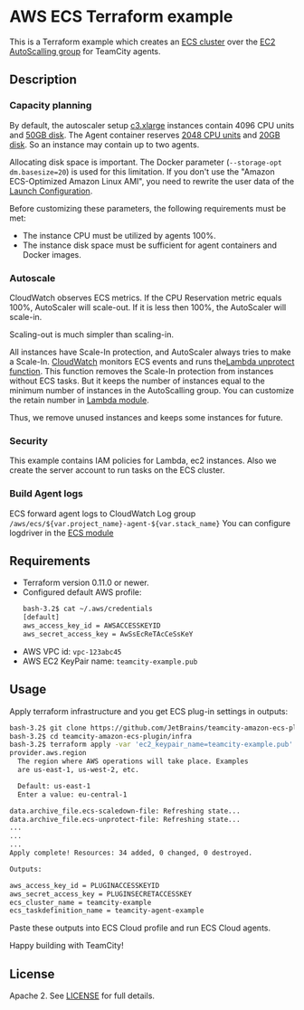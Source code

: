 # AWS ECS Terraform example

This is a Terraform example which creates an [ECS cluster](modules/ecs) over the [EC2 AutoScalling group](modules/ec2) for TeamCity agents.

## Description

### Capacity planning

By default, the autoscaler setup [c3.xlarge](variables.tf#L14) instances contain 4096 CPU units and [50GB disk](variables.tf#L23).
The Agent container reserves [2048 CPU units](variables.tf#L54) and [20GB disk](variables.tf#L64).
So an instance may contain up to two agents.

Allocating disk space is important. The Docker parameter (`--storage-opt dm.basesize=20`) is used for this limitation. If you don't use the "Amazon ECS-Optimized Amazon Linux AMI", you need to rewrite the user data of the [Launch Configuration](modules/ec2/main.tf#L21-L39).

Before customizing these parameters, the following requirements must be met:
* The instance CPU must be utilized by agents 100%.
* The instance disk space must be sufficient for agent containers and Docker images.

### Autoscale

CloudWatch observes ECS metrics. If the CPU Reservation metric equals 100%, AutoScaler will scale-out.
If it is less then 100%, the AutoScaler will scale-in.

Scaling-out is much simpler than scaling-in. 

All instances have Scale-In protection, and AutoScaler always tries to make a Scale-In.
[CloudWatch](modules/lambda/main.tf#L64-L82) monitors ECS events and runs the[Lambda unprotect function](modules/lambda/ecs-unprotect-lambda/index.py).
This function removes the Scale-In protection from instances without ECS tasks. 
But it keeps the number of instances equal to the minimum number of instances in the AutoScalling group.
You can customize the retain number in [Lambda module](modules/lambda/main.tf#L59).

Thus, we remove unused instances and keeps some instances for future.

### Security

This example contains IAM policies for Lambda, ec2 instances. 
Also we create the server account to run tasks on the ECS cluster.

### Build Agent logs

ECS forward agent logs to CloudWatch Log group `/aws/ecs/${var.project_name}-agent-${var.stack_name}`
You can configure logdriver in the [ECS module](modules/ecs/main.tf#L34-L41)

## Requirements

* Terraform version 0.11.0 or newer.
* Configured default AWS profile:
    ```bash
    bash-3.2$ cat ~/.aws/credentials
    [default]
    aws_access_key_id = AWSACCESSKEYID
    aws_secret_access_key = AwSsEcReTAcCeSsKeY
    ```
* AWS VPC id: `vpc-123abc45`
* AWS EC2 KeyPair name: `teamcity-example.pub`

## Usage

Apply terraform infrastructure and you get ECS plug-in settings in outputs:
```bash
bash-3.2$ git clone https://github.com/JetBrains/teamcity-amazon-ecs-plugin.git
bash-3.2$ cd teamcity-amazon-ecs-plugin/infra
bash-3.2$ terraform apply -var 'ec2_keypair_name=teamcity-example.pub' -var 'vpc_id=vpc-123abc45'
provider.aws.region
  The region where AWS operations will take place. Examples
  are us-east-1, us-west-2, etc.

  Default: us-east-1
  Enter a value: eu-central-1

data.archive_file.ecs-scaledown-file: Refreshing state...
data.archive_file.ecs-unprotect-file: Refreshing state...
...
...
...
Apply complete! Resources: 34 added, 0 changed, 0 destroyed.

Outputs:

aws_access_key_id = PLUGINACCESSKEYID
aws_secret_access_key = PLUGINSECRETACCESSKEY
ecs_cluster_name = teamcity-example
ecs_taskdefinition_name = teamcity-agent-example
```

Paste these outputs into ECS Cloud profile and run ECS Cloud agents.

Happy building with TeamCity!

## License

Apache 2. See [LICENSE](LICENSE) for full details.
